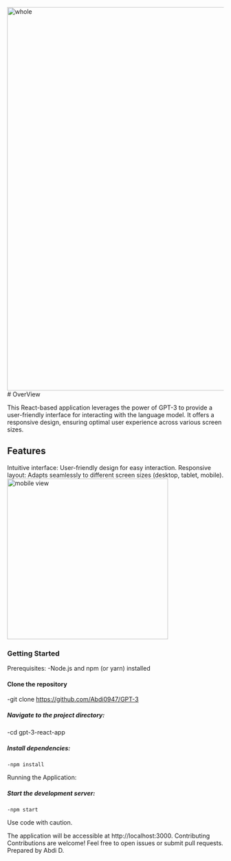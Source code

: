 <img width="893" alt="whole" src="https://github.com/user-attachments/assets/267f134b-a896-45dc-b7ce-83ff66a91105">
# OverView

This React-based application leverages the power of GPT-3 to provide a user-friendly interface for interacting with the language model. 
It offers a responsive design, ensuring optimal user experience across various screen sizes.
## Features

Intuitive interface: User-friendly design for easy interaction.
Responsive layout: Adapts seamlessly to different screen sizes (desktop, tablet, mobile).
<img width="374" alt="mobile view" src="https://github.com/user-attachments/assets/1b5de164-b39b-4673-9bf4-b1ed5e4a6c66">


### Getting Started
Prerequisites:
        -Node.js and npm (or yarn) installed
#### Clone the repository
   -git clone https://github.com/Abdi0947/GPT-3
##### Navigate to the project directory:
  -cd gpt-3-react-app
##### Install dependencies:
    -npm install
Running the Application:

##### Start the development server:

    -npm start
Use code with caution.

The application will be accessible at http://localhost:3000.
Contributing
Contributions are welcome! Feel free to open issues or submit pull requests.
Prepared by Abdi D.
